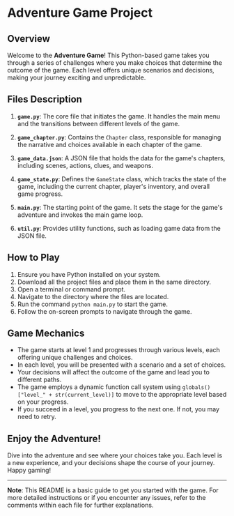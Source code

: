 # Adventure Game Project

## Overview
Welcome to the **Adventure Game**! This Python-based game takes you through a series of challenges where you make choices that determine the outcome of the game. Each level offers unique scenarios and decisions, making your journey exciting and unpredictable.

## Files Description
1. **`game.py`**: The core file that initiates the game. It handles the main menu and the transitions between different levels of the game.

2. **`game_chapter.py`**: Contains the `Chapter` class, responsible for managing the narrative and choices available in each chapter of the game.

3. **`game_data.json`**: A JSON file that holds the data for the game's chapters, including scenes, actions, clues, and weapons.

4. **`game_state.py`**: Defines the `GameState` class, which tracks the state of the game, including the current chapter, player's inventory, and overall game progress.

5. **`main.py`**: The starting point of the game. It sets the stage for the game's adventure and invokes the main game loop.

6. **`util.py`**: Provides utility functions, such as loading game data from the JSON file.

## How to Play
1. Ensure you have Python installed on your system.
2. Download all the project files and place them in the same directory.
3. Open a terminal or command prompt.
4. Navigate to the directory where the files are located.
5. Run the command `python main.py` to start the game.
6. Follow the on-screen prompts to navigate through the game.

## Game Mechanics
- The game starts at level 1 and progresses through various levels, each offering unique challenges and choices.
- In each level, you will be presented with a scenario and a set of choices.
- Your decisions will affect the outcome of the game and lead you to different paths.
- The game employs a dynamic function call system using `globals()["level_" + str(current_level)]` to move to the appropriate level based on your progress.
- If you succeed in a level, you progress to the next one. If not, you may need to retry.

## Enjoy the Adventure!
Dive into the adventure and see where your choices take you. Each level is a new experience, and your decisions shape the course of your journey. Happy gaming!

---

**Note**: This README is a basic guide to get you started with the game. For more detailed instructions or if you encounter any issues, refer to the comments within each file for further explanations.
